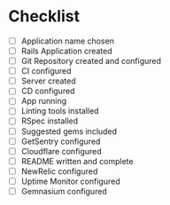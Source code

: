 # Checklist

- [ ] Application name chosen
- [ ] Rails Application created
- [ ] Git Repository created and configured
- [ ] CI configured
- [ ] Server created
- [ ] CD configured
- [ ] App running
- [ ] Linting tools installed
- [ ] RSpec installed
- [ ] Suggested gems included
- [ ] GetSentry configured
- [ ] Cloudflare configured
- [ ] README written and complete
- [ ] NewRelic configured
- [ ] Uptime Monitor configured
- [ ] Gemnasium configured
